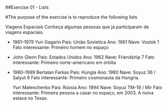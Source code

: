 ##Exercise 01 - Lists

#The purpose of the exercise is to reproduce the following lists

Viagens Espaciais
Conheça algumas pessoas que já participaram de viagens espaciais.

 - 1961–1979
  Yuri Gagarin
    Pais: União Sovietica
    Ano: 1961
    Nave: Vostok 1
    Fato interessante: Primeiro homem no espaço


 - John Glenn
    Pais: Estados Unidos
    Ano: 1962
    Nave: Friendship 7
    Fato interessante: Primeiro norte-americano em órbita


- 1980–1999
  Bertalan Farkas
    Pais: Hungia
    Ano: 1980
    Nave: Soyuz 36 / Salyut 6
    Fato interessante: Primeiro cosmonauta da Hungria.

  Yuri Malenchenko
    Pais: Rússia
    Ano: 1994
    Nave: Soyuz TM-19 / Mir
    Fato interessante:  Primeira pessoa a casar no espaço, em 2003. A noiva estava no Texas.
